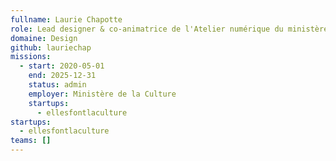 ```yaml
---
fullname: Laurie Chapotte
role: Lead designer & co-animatrice de l'Atelier numérique du ministère de la Culture
domaine: Design
github: lauriechap
missions:
  - start: 2020-05-01
    end: 2025-12-31
    status: admin
    employer: Ministère de la Culture
    startups:
      - ellesfontlaculture
startups:
  - ellesfontlaculture
teams: []
---
```

